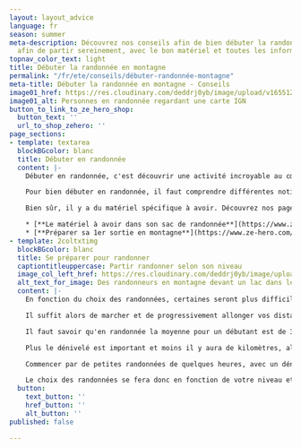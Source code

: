 ```yaml
---
layout: layout_advice
language: fr
season: summer
meta-description: Découvrez nos conseils afin de bien débuter la randonnée en montagne
  afin de partir sereinement, avec le bon matériel et toutes les informations importantes
topnav_color_text: light
title: Débuter la randonnée en montagne
permalink: "/fr/ete/conseils/débuter-randonnée-montagne"
meta-title: Débuter la randonnée en montagne - Conseils
image01_href: https://res.cloudinary.com/deddrj0yb/image/upload/v1655124182/website/resorts/Vosges/PXL_20220415_164613048.jpg
image01_alt: Personnes en randonnée regardant une carte IGN
button_to_link_to_ze_hero_shop:
  button_text: ''
  url_to_shop_zehero: ''
page_sections:
- template: textarea
  blockBGcolor: blanc
  title: Débuter en randonnée
  content: |-
    Débuter en randonnée, c'est découvrir une activité incroyable au cœur de paysages grandioses. Que vous soyez débutant, que vous vous initiez à la randonnée, cette pratique est ouverte à tous, adulte comme enfant.

    Pour bien débuter en randonnée, il faut comprendre différentes notions. La randonnée c'est découvrir différents itinéraires pour différents niveaux, c’est-à-dire que certaines boucles ou chemins seront plus difficiles par les kilomètres, le dénivelé et la technicité du sentier. On peut également avoir des passages plus exposés et raide. Ensuite on va avoir les thèmes de randonnée comme aller découvrir la faune, la flore, les lacs, les sommets, se promener en famille ou faire des randonnées alpines. Ce qui est important de retenir c'est que lorsqu'on commence la randonnée, il faut tenir compte des éléments du parcours, de la montagne, de l'environnement et de la météo.

    Bien sûr, il y a du matériel spécifique à avoir. Découvrez nos pages sur les différents équipements à avoir pendant sa randonnée :

    * [**Le matériel à avoir dans son sac de randonnée**](https://www.ze-hero.com/fr/ete/conseils/liste-materiel-randonnee)
    * [**Préparer sa 1er sortie en montagne**](https://www.ze-hero.com/fr/ete/conseils/preparer-sa-sortie-randonnee-a-la-journee)
- template: 2coltxtimg
  blockBGcolor: blanc
  title: Se préparer pour randonner
  captiontitleuppercase: Partir randonner selon son niveau
  image_col_left_href: https://res.cloudinary.com/deddrj0yb/image/upload/v1655216735/website/summer/IMG_20200730_110620.jpg
  alt_text_for_image: Des randonneurs en montagne devant un lac dans le Mercantour
  content: |-
    En fonction du choix des randonnées, certaines seront plus difficiles que d'autres sur le plan physique et musculaire. C'est pourquoi, il est préférable de se préparer physiquement avant de randonner.

    Il suffit alors de marcher et de progressivement allonger vos distances, et d'augmenter le dénivelé. Cela vous permet de vous adapter au fur et à mesure à des distances plus longues et à marcher plus longtemps.

    Il faut savoir qu'en randonnée la moyenne pour un débutant est de 3km/h et environ 300 à 400m de dénivelé par heure. Cela vous permet de réaliser en fonction des parcours choisis, le temps que cela vous prendra. Cela peut s'avérer différent si le chemin est technique (cailloux, escarpés, racine...)

    Plus le dénivelé est important et moins il y aura de kilomètres, alors le chemin sera très raide.

    Commencer par de petites randonnées de quelques heures, avec un dénivelé faible. Puis vous pourrez augmenter progressivement les distances et le dénivelé à des randonnées d'une journée. Vous pourrez par la suite partir sur des randonnées de plusieurs jours. I

    Le choix des randonnées se fera donc en fonction de votre niveau et de ce que vous recherchez (en famille, sportif, lacs, sommets, chamois etc.)
  button:
    text_button: ''
    href_button: ''
    alt_button: ''
published: false

---
```

